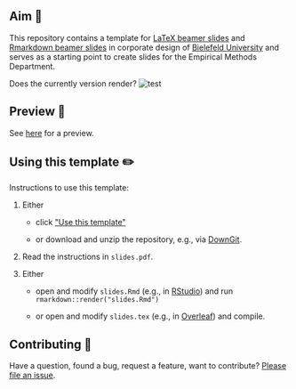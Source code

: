 ## Aim :pushpin:

This repository contains a template for [LaTeX beamer slides](https://en.wikipedia.org/wiki/Beamer_(LaTeX)) and [Rmarkdown beamer slides](https://bookdown.org/yihui/rmarkdown/beamer-presentation.html) in corporate design of [Bielefeld University](https://www.uni-bielefeld.de/) and serves as a starting point to create slides for the Empirical Methods Department.

Does the currently version render? ![test](https://github.com/loelschlaeger/beamer_biem/actions/workflows/render.yaml/badge.svg)

## Preview :eyes:

See [here](https://github.com/loelschlaeger/slides_template/blob/master/slides.pdf) for a preview. 

## Using this template :pencil2:

Instructions to use this template:

1. Either
   
   - click ["Use this template"](https://github.com/loelschlaeger/slides_template/generate)
   
   - or download and unzip the repository, e.g., via [DownGit](https://minhaskamal.github.io/DownGit/#/home?url=https://github.com/loelschlaeger/slides_template/tree/master).
   
2. Read the instructions in `slides.pdf`.
    
3. Either
   
   - open and modify `slides.Rmd` (e.g., in [RStudio](https://posit.co/download/rstudio-desktop/)) and run `rmarkdown::render("slides.Rmd")`
   
   - or open and modify `slides.tex` (e.g., in [Overleaf](https://www.overleaf.com/)) and compile.

## Contributing :construction_worker:

Have a question, found a bug, request a feature, want to contribute? [Please file an issue](https://github.com/loelschlaeger/beamer_biem/issues/new/choose).
